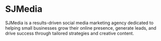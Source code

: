 # SJMedia
SJMedia is a results-driven social media marketing agency dedicated to helping small businesses grow their online presence, generate leads, and drive success through tailored strategies and creative content.
